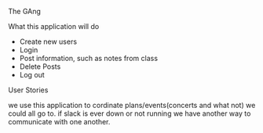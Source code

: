 

The GAng

What this application will do


<ul>
<li>Create new users</li>
<li>Login</li>
<li>Post information, such as notes from class</li>
<li>Delete Posts</li>
<li>Log out</li>
</ul>



User Stories

we use this application to cordinate plans/events(concerts and what not) we could all go to.
if slack is ever down or not running we have another way to communicate with one another.
